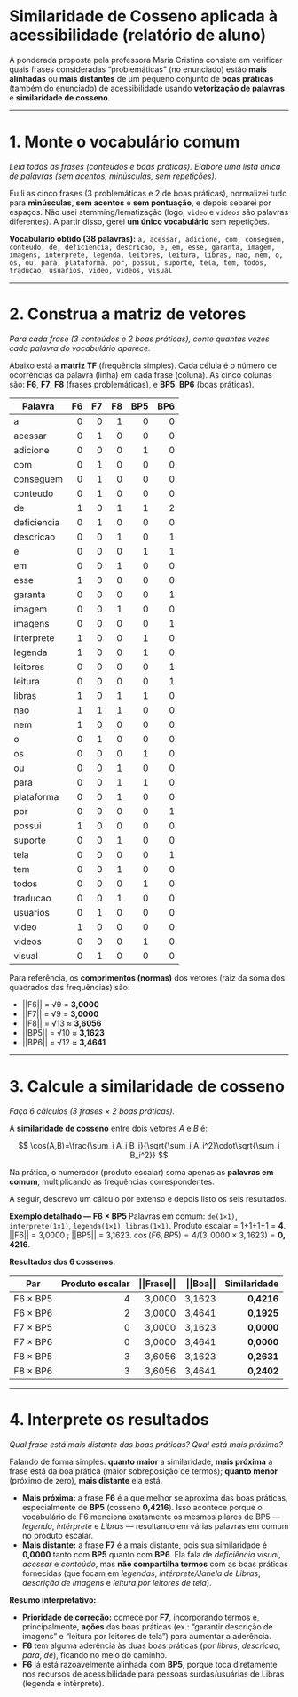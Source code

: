 # Similaridade de Cosseno aplicada à acessibilidade (relatório de aluno)

A ponderada proposta pela professora Maria Cristina consiste em verificar quais frases consideradas “problemáticas” (no enunciado) estão **mais alinhadas** ou **mais distantes** de um pequeno conjunto de **boas práticas** (também do enunciado) de acessibilidade usando **vetorização de palavras** e **similaridade de cosseno**.

---
# 1. Monte o vocabulário comum

*Leia todas as frases (conteúdos e boas práticas). Elabore uma lista única de palavras (sem acentos, minúsculas, sem repetições).*

Eu li as cinco frases (3 problemáticas e 2 de boas práticas), normalizei tudo para **minúsculas**, **sem acentos** e **sem pontuação**, e depois separei por espaços. Não usei stemming/lematização (logo, `video` e `videos` são palavras diferentes). A partir disso, gerei **um único vocabulário** sem repetições.

**Vocabulário obtido (38 palavras):**
`a, acessar, adicione, com, conseguem, conteudo, de, deficiencia, descricao, e, em, esse, garanta, imagem, imagens, interprete, legenda, leitores, leitura, libras, nao, nem, o, os, ou, para, plataforma, por, possui, suporte, tela, tem, todos, traducao, usuarios, video, videos, visual`

---

# 2. Construa a matriz de vetores

*Para cada frase (3 conteúdos e 2 boas práticas), conte quantas vezes cada palavra do vocabulário aparece.*

Abaixo está a **matriz TF** (frequência simples). Cada célula é o número de ocorrências da palavra (linha) em cada frase (coluna). As cinco colunas são: **F6**, **F7**, **F8** (frases problemáticas), e **BP5**, **BP6** (boas práticas).

| Palavra     | F6 | F7 | F8 | BP5 | BP6 |
| ----------- | -: | -: | -: | --: | --: |
| a           |  0 |  0 |  1 |   0 |   0 |
| acessar     |  0 |  1 |  0 |   0 |   0 |
| adicione    |  0 |  0 |  0 |   1 |   0 |
| com         |  0 |  1 |  0 |   0 |   0 |
| conseguem   |  0 |  1 |  0 |   0 |   0 |
| conteudo    |  0 |  1 |  0 |   0 |   0 |
| de          |  1 |  0 |  1 |   1 |   2 |
| deficiencia |  0 |  1 |  0 |   0 |   0 |
| descricao   |  0 |  0 |  1 |   0 |   1 |
| e           |  0 |  0 |  0 |   1 |   1 |
| em          |  0 |  0 |  1 |   0 |   0 |
| esse        |  1 |  0 |  0 |   0 |   0 |
| garanta     |  0 |  0 |  0 |   0 |   1 |
| imagem      |  0 |  0 |  1 |   0 |   0 |
| imagens     |  0 |  0 |  0 |   0 |   1 |
| interprete  |  1 |  0 |  0 |   1 |   0 |
| legenda     |  1 |  0 |  0 |   1 |   0 |
| leitores    |  0 |  0 |  0 |   0 |   1 |
| leitura     |  0 |  0 |  0 |   0 |   1 |
| libras      |  1 |  0 |  1 |   1 |   0 |
| nao         |  1 |  1 |  1 |   0 |   0 |
| nem         |  1 |  0 |  0 |   0 |   0 |
| o           |  0 |  1 |  0 |   0 |   0 |
| os          |  0 |  0 |  0 |   1 |   0 |
| ou          |  0 |  0 |  1 |   0 |   0 |
| para        |  0 |  0 |  1 |   1 |   0 |
| plataforma  |  0 |  0 |  1 |   0 |   0 |
| por         |  0 |  0 |  0 |   0 |   1 |
| possui      |  1 |  0 |  0 |   0 |   0 |
| suporte     |  0 |  0 |  1 |   0 |   0 |
| tela        |  0 |  0 |  0 |   0 |   1 |
| tem         |  0 |  0 |  1 |   0 |   0 |
| todos       |  0 |  0 |  0 |   1 |   0 |
| traducao    |  0 |  0 |  1 |   0 |   0 |
| usuarios    |  0 |  1 |  0 |   0 |   0 |
| video       |  1 |  0 |  0 |   0 |   0 |
| videos      |  0 |  0 |  0 |   1 |   0 |
| visual      |  0 |  1 |  0 |   0 |   0 |

Para referência, os **comprimentos (normas)** dos vetores (raiz da soma dos quadrados das frequências) são:

* ||F6|| = √9 = **3,0000**
* ||F7|| = √9 = **3,0000**
* ||F8|| = √13 ≈ **3,6056**
* ||BP5|| = √10 ≈ **3,1623**
* ||BP6|| = √12 ≈ **3,4641**

---

# 3. Calcule a similaridade de cosseno

*Faça 6 cálculos (3 frases × 2 boas práticas).*

A **similaridade de cosseno** entre dois vetores $A$ e $B$ é:

$$
\cos(A,B)=\frac{\sum_i A_i B_i}{\sqrt{\sum_i A_i^2}\cdot\sqrt{\sum_i B_i^2}}
$$

Na prática, o numerador (produto escalar) soma apenas as **palavras em comum**, multiplicando as frequências correspondentes.

A seguir, descrevo um cálculo por extenso e depois listo os seis resultados.

**Exemplo detalhado — F6 × BP5**
Palavras em comum: `de(1×1)`, `interprete(1×1)`, `legenda(1×1)`, `libras(1×1)`.
Produto escalar = 1+1+1+1 = **4**.
||F6|| = 3,0000 ; ||BP5|| = 3,1623.
$\cos(F6,BP5) = 4 / (3,0000 × 3,1623) = \mathbf{0,4216}$.

**Resultados dos 6 cossenos:**

| Par      | Produto escalar | \|\|Frase\|\| | \|\|Boa\|\| | Similaridade |
| -------- | --------------: | ------------: | ----------: | -----------: |
| F6 × BP5 |               4 |        3,0000 |      3,1623 |   **0,4216** |
| F6 × BP6 |               2 |        3,0000 |      3,4641 |   **0,1925** |
| F7 × BP5 |               0 |        3,0000 |      3,1623 |   **0,0000** |
| F7 × BP6 |               0 |        3,0000 |      3,4641 |   **0,0000** |
| F8 × BP5 |               3 |        3,6056 |      3,1623 |   **0,2631** |
| F8 × BP6 |               3 |        3,6056 |      3,4641 |   **0,2402** |

---

# 4. Interprete os resultados

*Qual frase está mais distante das boas práticas? Qual está mais próxima?*

Falando de forma simples: **quanto maior** a similaridade, **mais próxima** a frase está da boa prática (maior sobreposição de termos); **quanto menor** (próximo de zero), **mais distante** ela está.

* **Mais próxima:** a frase **F6** é a que melhor se aproxima das boas práticas, especialmente de **BP5** (cosseno **0,4216**). Isso acontece porque o vocabulário de F6 menciona exatamente os mesmos pilares de BP5 — *legenda*, *intérprete* e *Libras* — resultando em várias palavras em comum no produto escalar.
* **Mais distante:** a frase **F7** é a mais distante, pois sua similaridade é **0,0000** tanto com **BP5** quanto com **BP6**. Ela fala de *deficiência visual*, *acessar* e *conteúdo*, mas **não compartilha termos** com as boas práticas fornecidas (que focam em *legendas*, *intérprete/Janela de Libras*, *descrição de imagens* e *leitura por leitores de tela*).

**Resumo interpretativo:**

* **Prioridade de correção:** comece por **F7**, incorporando termos e, principalmente, **ações** das boas práticas (ex.: “garantir descrição de imagens” e “leitura por leitores de tela”) para aumentar a aderência.
* **F8** tem alguma aderência às duas boas práticas (por *libras*, *descricao*, *para*, *de*), ficando no meio do caminho.
* **F6** já está razoavelmente alinhada com **BP5**, porque toca diretamente nos recursos de acessibilidade para pessoas surdas/usuárias de Libras (legenda e intérprete).
